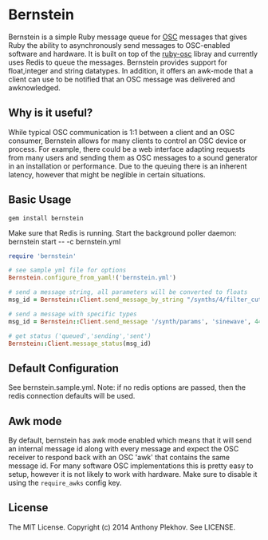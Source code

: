 # Bernstein

Bernstein is a simple Ruby message queue for [OSC](http://en.wikipedia.org/wiki/Open_Sound_Control) messages 
that gives Ruby the ability to asynchronously send messages to OSC-enabled software and hardware.
It is built on top of the [ruby-osc](https://github.com/maca/ruby-osc) libray and currently uses Redis to 
queue the messages. Bernstein provides support for float,integer and string datatypes.  In addition, it offers an
awk-mode that a client can use to be notified that an OSC message was delivered and awknowledged.

## Why is it useful?

While typical OSC communication is 1:1 between a client and an OSC consumer, Bernstein allows for many clients
to control an OSC device or process.  For example, there could be a web interface adapting requests from
many users and sending them as OSC messages to a sound generator in an installation or performance.  Due to the queuing
there is an inherent latency, however that might be neglible in certain situations.


## Basic Usage

    gem install bernstein

Make sure that Redis is running. Start the background poller daemon:
    bernstein start -- -c bernstein.yml

```ruby
require 'bernstein'

# see sample yml file for options
Bernstein.configure_from_yaml!('bernstein.yml')

# send a message string, all parameters will be converted to floats
msg_id = Bernstein::Client.send_message_by_string "/synths/4/filter_cutoff 0.5"

# send a message with specific types
msg_id = Bernstein::Client.send_message '/synth/params', 'sinewave', 440, 556.3, 334.0

# get status ('queued','sending','sent')
Bernstein::Client.message_status(msg_id)
```

## Default Configuration
See bernstein.sample.yml.
Note: if no redis options are passed, then the redis connection defaults will be used.

## Awk mode
By default, bernstein has awk mode enabled which means that it will send an internal message id along with every
message and expect the OSC receiver to respond back with an OSC 'awk' that contains the same message id.  For many software
OSC implementations this is pretty easy to setup, however it is not likely to work with hardware.  Make sure to disable it 
using the `require_awks` config key.

## License
The MIT License.  Copyright (c) 2014 Anthony Plekhov. See LICENSE.
